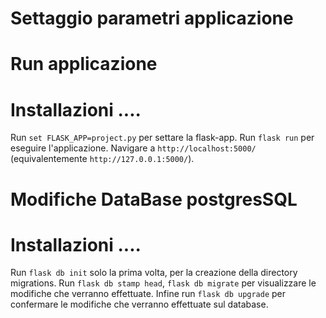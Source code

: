 # Settaggio parametri applicazione

# Run applicazione
# Installazioni ....
Run `set FLASK_APP=project.py` per settare la flask-app.
Run `flask run` per eseguire l'applicazione. Navigare a `http://localhost:5000/` (equivalentemente `http://127.0.0.1:5000/`).

# Modifiche DataBase postgresSQL
# Installazioni ....
Run `flask db init` solo la prima volta, per la creazione della directory migrations.
Run `flask db stamp head`, `flask db migrate` per visualizzare le modifiche che verranno effettuate.
Infine run `flask db upgrade` per confermare le modifiche che verranno effettuate sul database.